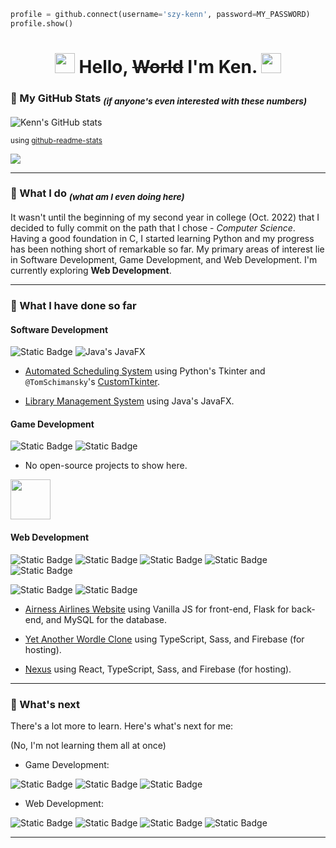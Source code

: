 ```python
profile = github.connect(username='szy-kenn', password=MY_PASSWORD)
profile.show()
```

<h1 align='center'> <img src="https://media.tenor.com/AbkJkB1pGr8AAAAi/hutao-money-rain.gif" width=32 height=32></img> <b>Hello, <s>World</s> I'm Ken.</b> <img src="https://media.tenor.com/AbkJkB1pGr8AAAAi/hutao-money-rain.gif" width=32 height=32></img> </h1>

<!--
**szy-kenn/szy-kenn** is a ✨ _special_ ✨ repository because its `README.md` (this file) appears on your GitHub profile.

Here are some ideas to get you started:

- 🔭 I’m currently working on ...
- 🌱 I’m currently learning ...
- 👯 I’m looking to collaborate on ...
- 🤔 I’m looking for help with ...
- 💬 Ask me about ...
- 📫 How to reach me: ...
- 😄 Pronouns: ...
- ⚡ Fun fact: ...
-->

### 🌟 My GitHub Stats <sub>_(if anyone's even interested with these numbers)_</sub>

![Kenn's GitHub stats](https://github-readme-stats.vercel.app/api?username=szy-kenn&show_icons=true&theme=dark)

<sup>using [github-readme-stats](https://github.com/anuraghazra/github-readme-stats)<sup>

![](https://komarev.com/ghpvc/?username=szy-kenn&color=blueviolet&style=for-the-badge)

<hr>

### 🤔 What I do <sub>_(what am I even doing here)_<sub>

It wasn't until the beginning of my second year in college (Oct. 2022) that I decided to fully commit on the path that I chose - *Computer Science*. Having a good foundation in C, I started learning Python and my progress has been nothing short of remarkable so far. My primary areas of interest lie in Software Development, Game Development, and Web Development. I'm currently exploring **Web Development**. 

<hr>

### 🤌 What I have done so far

#### Software Development

![Static Badge](https://img.shields.io/badge/tkinter-%23fbcb24?style=for-the-badge&logo=python&logoColor=gray)
![Java's JavaFX](https://img.shields.io/badge/JavaFX-red?style=for-the-badge&logo=openjdk)

-   [Automated Scheduling System](https://github.com/szy-kenn/automated-scheduling-system) using Python's Tkinter and `@TomSchimansky`'s [CustomTkinter](https://github.com/TomSchimansky/CustomTkinter).

-   [Library Management System](https://github.com/szy-kenn/LibraryManagementSystem-CaseStudy) using Java's JavaFX.

#### Game Development

![Static Badge](https://img.shields.io/badge/pygame-%23fbcb24?style=for-the-badge&logo=python&logoColor=gray)
![Static Badge](https://img.shields.io/badge/unity-gray?style=for-the-badge&logo=unity)

-   No open-source projects to show here.

<img src="https://media3.giphy.com/media/zQnzQCW8IhjkA/giphy.gif?cid=ecf05e47u8fdwefn1a3owioqviemjwjzuw8yezd508nnn3ug&ep=v1_gifs_search&rid=giphy.gif&ct=g" height=64></img>

#### Web Development

![Static Badge](https://img.shields.io/badge/html5-%23e34c26?style=for-the-badge&logo=html5&logoColor=white)
![Static Badge](https://img.shields.io/badge/css3-%23264de4?style=for-the-badge&logo=css3&logoColor=white)
![Static Badge](https://img.shields.io/badge/sass-%23cc6699?style=for-the-badge&logo=sass&logoColor=white)
![Static Badge](https://img.shields.io/badge/javascript-%23f0db4f?style=for-the-badge&logo=javascript&logoColor=gray)
![Static Badge](https://img.shields.io/badge/typescript-%23007acc?style=for-the-badge&logo=typescript&logoColor=white)

![Static Badge](https://img.shields.io/badge/flask-%23fbcb24?style=for-the-badge&logo=python&logoColor=gray)
![Static Badge](https://img.shields.io/badge/mysql-%23006189?style=for-the-badge&logo=mysql&logoColor=white)

-   [Airness Airlines Website](https://github.com/szy-kenn/airness-airlines) using Vanilla JS for front-end, Flask for back-end, and MySQL for the database.

-   [Yet Another Wordle Clone](https://yet-another-wordle-clone.web.app/) using TypeScript, Sass, and Firebase (for hosting).

-   [Nexus](https://szy-kenn-nexus.web.app/) using React, TypeScript, Sass, and Firebase (for hosting).

<hr>

### 📙 What's next

There's a lot more to learn. Here's what's next for me:

(No, I'm not learning them all at once)

-   Game Development:

![Static Badge](https://img.shields.io/badge/unity-gray?style=for-the-badge&logo=unity)
![Static Badge](https://img.shields.io/badge/blender-orange?style=for-the-badge&logo=blender&logoColor=white)
![Static Badge](https://img.shields.io/badge/aseprite-white?style=for-the-badge&logo=aseprite&logoColor=black)

-   Web Development:

![Static Badge](https://img.shields.io/badge/react-%2361dafb?style=for-the-badge&logo=react&logoColor=gray)
![Static Badge](https://img.shields.io/badge/firebase-%23FFCB2B?style=for-the-badge&logo=firebase&logoColor=gray)
![Static Badge](https://img.shields.io/badge/node.js-%233c873a?style=for-the-badge&logo=Node.js&logoColor=white)
![Static Badge](https://img.shields.io/badge/aws-%23ff9900?style=for-the-badge&logo=amazonaws&logoColor=white)

<hr>
